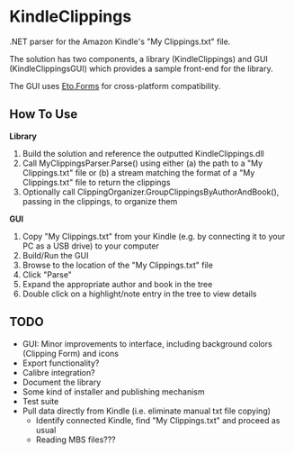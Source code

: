 KindleClippings
===============

.NET parser for the Amazon Kindle's "My Clippings.txt" file.

The solution has two components, a library (KindleClippings) and GUI (KindleClippingsGUI) which provides a sample front-end for the library.

The GUI uses [Eto.Forms](https://github.com/picoe/Eto) for cross-platform compatibility.

How To Use
----------

__Library__


1. Build the solution and reference the outputted KindleClippings.dll
2. Call MyClippingsParser.Parse() using either (a) the path to a "My Clippings.txt" file or (b) a stream matching the format of a "My Clippings.txt" file to return the clippings
3. Optionally call ClippingOrganizer.GroupClippingsByAuthorAndBook(), passing in the clippings, to organize them

__GUI__

1. Copy "My Clippings.txt" from your Kindle (e.g. by connecting it to your PC as a USB drive) to your computer
2. Build/Run the GUI
3. Browse to the location of the "My Clippings.txt" file
4. Click "Parse"
5. Expand the appropriate author and book in the tree
6. Double click on a highlight/note entry in the tree to view details


TODO
----

- GUI: Minor improvements to interface, including background colors (Clipping Form) and icons
- Export functionality?
- Calibre integration?
- Document the library
- Some kind of installer and publishing mechanism
- Test suite
- Pull data directly from Kindle (i.e. eliminate manual txt file copying)
	- Identify connected Kindle, find "My Clippings.txt" and proceed as usual
	- Reading MBS files???